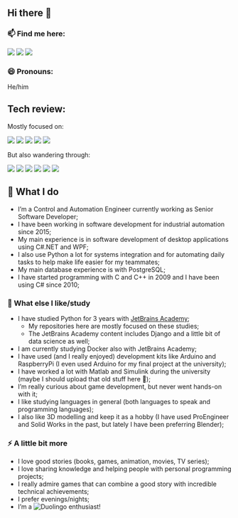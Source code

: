 ## Hi there 👋

### 📫 Find me here:
<a href="https://github.com/ivanelisandro"><img src="https://img.shields.io/badge/GitHub-100000?style=for-the-badge&logo=github&logoColor=white"></a>
<a href="https://www.linkedin.com/in/ivanelisandro/"><img src="https://img.shields.io/badge/LinkedIn-0077B5?style=for-the-badge&logo=linkedin&logoColor=white"></a>
<a href="https://hyperskill.org/profile/58378721"><img src="https://img.shields.io/badge/JetBrains%20Academy-000?style=for-the-badge&logo=data%3Aimage%2Fpng%3Bbase64%2CiVBORw0KGgoAAAANSUhEUgAAABwAAAAcCAMAAABF0y%2BmAAAACVBMVEUAAAB%2Ff3%2F%2F%2F%2F8xd7cSAAAAS0lEQVR42rXSAQbAQBAEwU3%2B%2F%2BjAomgC5xoYBTDz%2FnQDHzA2QayIFbEiVsREragVtaJW1IqaqBW1oibWQGznIhbEDMSCWFATD079AZUoBCw64p5dAAAAAElFTkSuQmCC"></a>


### 😄 Pronouns:
He/him


## Tech review:
Mostly focused on: <p>
<img src="https://img.shields.io/badge/.NET-5C2D91?style=for-the-badge&logo=.net&logoColor=white">
<img src="https://img.shields.io/badge/C%23-239120?style=for-the-badge&logo=c-sharp&logoColor=white">
<img src="https://img.shields.io/badge/Python-3776AB?style=for-the-badge&logo=python&logoColor=white">
<img src="https://img.shields.io/badge/Django-092E20?style=for-the-badge&logo=django&logoColor=white">
<img src="https://img.shields.io/badge/PostgreSQL-316192?style=for-the-badge&logo=postgresql&logoColor=white">

But also wandering through: <p>
<img src="https://img.shields.io/badge/HTML5-E34F26?style=for-the-badge&logo=html5&logoColor=white">
<img src="https://img.shields.io/badge/CSS3-1572B6?style=for-the-badge&logo=css3&logoColor=white">
<img src="https://img.shields.io/badge/Node.js-43853D?style=for-the-badge&logo=node.js&logoColor=white">
<img src="https://img.shields.io/badge/React-20232A?style=for-the-badge&logo=react&logoColor=61DAFB">
<img src="https://img.shields.io/badge/MySQL-00000F?style=for-the-badge&logo=mysql&logoColor=white">
<img src="https://img.shields.io/badge/SQLite-07405E?style=for-the-badge&logo=sqlite&logoColor=white">


## 🔭 What I do
- I’m a Control and Automation Engineer currently working as Senior Software Developer;
- I have been working in software development for industrial automation since 2015;
- My main experience is in software development of desktop applications using C#.NET and WPF;
- I also use Python a lot for systems integration and for automating daily tasks to help make life easier for my teammates;
- My main database experience is with PostgreSQL;
- I have started programming with C and C++ in 2009 and I have been using C# since 2010;


### 🌱 What else I like/study
- I have studied Python for 3 years with [JetBrains Academy](https://hyperskill.org/profile/58378721);
  - My repositories here are mostly focused on these studies;
  - The JetBrains Academy content includes Django and a little bit of data science as well;
- I am currently studying Docker also with JetBrains Academy;
- I have used (and I really enjoyed) development kits like Arduino and RaspberryPi (I even used Arduino for my final project at the university);
- I have worked a lot with Matlab and Simulink during the university (maybe I should upload that old stuff here 🤔);
- I’m really curious about game development, but never went hands-on with it;
- I like studying languages in general (both languages to speak and programming languages);
- I also like 3D modelling and keep it as a hobby (I have used ProEngineer and Solid Works in the past, but lately I have been preferring Blender);


### ⚡ A little bit more
- I love good stories (books, games, animation, movies, TV series);
- I love sharing knowledge and helping people with personal programming projects;
- I really admire games that can combine a good story with incredible technical achievements;
- I prefer evenings/nights;
- I’m a ![Duolingo](https://img.shields.io/badge/Duolingo-%234DC730.svg?style=for-the-badge&logo=Duolingo&logoColor=white) enthusiast!

<!--
### About me:
- 👯 I’m looking to collaborate on ...
- 🤔 I’m looking for help with ...
- 💬 Ask me about ...
-->

